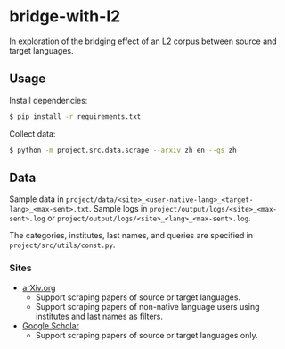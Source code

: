 # bridge-with-l2

In exploration of the bridging effect of an L2 corpus between source and target languages.

## Usage

Install dependencies:

```bash
$ pip install -r requirements.txt
```

Collect data:

```bash
$ python -m project.src.data.scrape --arxiv zh en --gs zh
```

## Data

Sample data in `project/data/<site>_<user-native-lang>_<target-lang>_<max-sent>.txt`.
Sample logs in `project/output/logs/<site>_<max-sent>.log` or `project/output/logs/<site>_<lang>_<max-sent>.log`.

The categories, institutes, last names, and queries are specified in `project/src/utils/const.py`.

### Sites

- [arXiv.org](https://arxiv.org/)
  - Support scraping papers of source or target languages.
  - Support scraping papers of non-native language users using institutes and last names as filters.
- [Google Scholar](https://scholar.google.com/scholar)
  - Support scraping papers of source or target languages only.